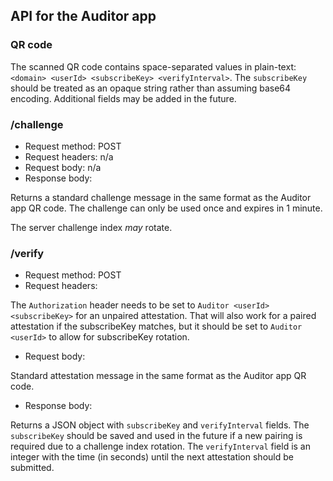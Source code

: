 ## API for the Auditor app

### QR code

The scanned QR code contains space-separated values in plain-text: `<domain> <userId>
<subscribeKey> <verifyInterval>`. The `subscribeKey` should be treated as an opaque string rather
than assuming base64 encoding. Additional fields may be added in the future.

### /challenge

* Request method: POST
* Request headers: n/a
* Request body: n/a
* Response body:

Returns a standard challenge message in the same format as the Auditor app QR code. The challenge
can only be used once and expires in 1 minute.

The server challenge index *may* rotate.

### /verify

* Request method: POST
* Request headers:

The `Authorization` header needs to be set to `Auditor <userId> <subscribeKey>` for an unpaired
attestation. That will also work for a paired attestation if the subscribeKey matches, but it
should be set to `Auditor <userId>` to allow for subscribeKey rotation.

* Request body:

Standard attestation message in the same format as the Auditor app QR code.

* Response body:

Returns a JSON object with `subscribeKey` and `verifyInterval` fields. The `subscribeKey` should
be saved and used in the future if a new pairing is required due to a challenge index rotation.
The `verifyInterval` field is an integer with the time (in seconds) until the next attestation
should be submitted.
